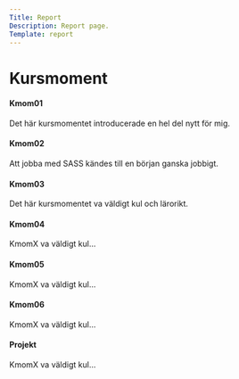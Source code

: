 ```yaml
---
Title: Report
Description: Report page.
Template: report
---
```


Kursmoment
==========================

<div class="kmom-box">
    <h4>Kmom01</h4>
    <a href="report/kmom01"><i class="far fa-arrow-alt-circle-right"></i></a>
    <p>Det här kursmomentet introducerade en hel del nytt för mig.</p>
</div>

<div class="kmom-box">
    <h4>Kmom02</h4>
    <a href="report/kmom02"><i class="far fa-arrow-alt-circle-right"></i></a>
    <p>Att jobba med SASS kändes till en början ganska jobbigt.</p>
</div>

<div class="kmom-box">
    <h4>Kmom03</h4>
    <a href="report/kmom03"><i class="far fa-arrow-alt-circle-right"></i></a>
    <p>Det här kursmomentet va väldigt kul och lärorikt.</p>
</div>

<div class="kmom-box">
    <h4>Kmom04</h4>
    <a href="report/kmom04"><i class="far fa-arrow-alt-circle-right"></i></a>
    <p>KmomX va väldigt kul...</p>
</div>

<div class="kmom-box">
    <h4>Kmom05</h4>
    <a href="report/kmom05"><i class="far fa-arrow-alt-circle-right"></i></a>
    <p>KmomX va väldigt kul...</p>
</div>

<div class="kmom-box">
    <h4>Kmom06</h4>
    <a href="report/kmom06"><i class="far fa-arrow-alt-circle-right"></i></a>
    <p>KmomX va väldigt kul...</p>
</div>

<div class="kmom-box project">
    <h4>Projekt</h4>
    <a href="report/kmom07"><i class="far fa-arrow-alt-circle-right"></i></a>
    <p>KmomX va väldigt kul...</p>
</div>
